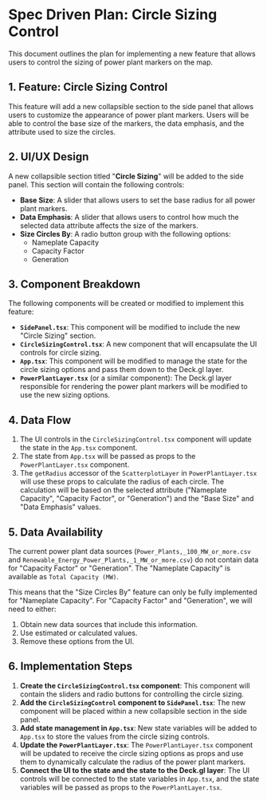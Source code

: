 
# Spec Driven Plan: Circle Sizing Control

This document outlines the plan for implementing a new feature that allows users to control the sizing of power plant markers on the map.

## 1. Feature: Circle Sizing Control

This feature will add a new collapsible section to the side panel that allows users to customize the appearance of power plant markers. Users will be able to control the base size of the markers, the data emphasis, and the attribute used to size the circles.

## 2. UI/UX Design

A new collapsible section titled "**Circle Sizing**" will be added to the side panel. This section will contain the following controls:

*   **Base Size**: A slider that allows users to set the base radius for all power plant markers.
*   **Data Emphasis**: A slider that allows users to control how much the selected data attribute affects the size of the markers.
*   **Size Circles By**: A radio button group with the following options:
    *   Nameplate Capacity
    *   Capacity Factor
    *   Generation

## 3. Component Breakdown

The following components will be created or modified to implement this feature:

*   **`SidePanel.tsx`**: This component will be modified to include the new "Circle Sizing" section.
*   **`CircleSizingControl.tsx`**: A new component that will encapsulate the UI controls for circle sizing.
*   **`App.tsx`**: This component will be modified to manage the state for the circle sizing options and pass them down to the Deck.gl layer.
*   **`PowerPlantLayer.tsx`** (or a similar component): The Deck.gl layer responsible for rendering the power plant markers will be modified to use the new sizing options.

## 4. Data Flow

1.  The UI controls in the `CircleSizingControl.tsx` component will update the state in the `App.tsx` component.
2.  The state from `App.tsx` will be passed as props to the `PowerPlantLayer.tsx` component.
3.  The `getRadius` accessor of the `ScatterplotLayer` in `PowerPlantLayer.tsx` will use these props to calculate the radius of each circle. The calculation will be based on the selected attribute ("Nameplate Capacity", "Capacity Factor", or "Generation") and the "Base Size" and "Data Emphasis" values.

## 5. Data Availability

The current power plant data sources (`Power_Plants,_100_MW_or_more.csv` and `Renewable_Energy_Power_Plants,_1_MW_or_more.csv`) do not contain data for "Capacity Factor" or "Generation". The "Nameplate Capacity" is available as `Total Capacity (MW)`.

This means that the "Size Circles By" feature can only be fully implemented for "Nameplate Capacity". For "Capacity Factor" and "Generation", we will need to either:

1.  Obtain new data sources that include this information.
2.  Use estimated or calculated values.
3.  Remove these options from the UI.

## 6. Implementation Steps

1.  **Create the `CircleSizingControl.tsx` component**: This component will contain the sliders and radio buttons for controlling the circle sizing.
2.  **Add the `CircleSizingControl` component to `SidePanel.tsx`**: The new component will be placed within a new collapsible section in the side panel.
3.  **Add state management in `App.tsx`**: New state variables will be added to `App.tsx` to store the values from the circle sizing controls.
4.  **Update the `PowerPlantLayer.tsx`**: The `PowerPlantLayer.tsx` component will be updated to receive the circle sizing options as props and use them to dynamically calculate the radius of the power plant markers.
5.  **Connect the UI to the state and the state to the Deck.gl layer**: The UI controls will be connected to the state variables in `App.tsx`, and the state variables will be passed as props to the `PowerPlantLayer.tsx`.
